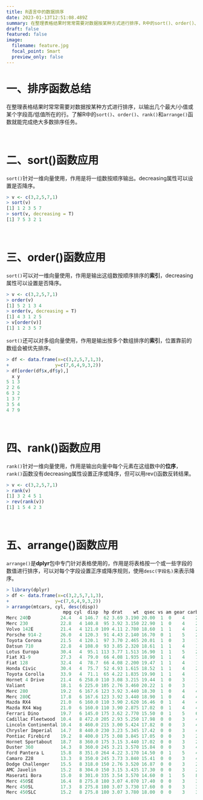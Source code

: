 ```yaml
---
title: R语言中的数据排序
date: 2023-01-13T12:51:08.489Z
summary: 在整理表格结果时常常需要对数据按某种方式进行排序，R中的sort()、order()、rank()和arrange()函数能够完成绝大多数排序任务。
draft: false
featured: false
image:
  filename: feature.jpg
  focal_point: Smart
  preview_only: false
---
```

# 一、排序函数总结

在整理表格结果时常常需要对数据按某种方式进行排序，以输出几个最大/小值或某个字段高/低值所在的行。了解R中的`sort()`、`order()`、`rank()`和`arrange()`函数就能完成绝大多数排序任务。

&nbsp;

# 二、sort()函数应用

`sort()`针对一维向量使用，作用是将一组数按顺序输出。decreasing属性可以设置是否降序。

```r
> v <- c(3,2,5,7,1)
> sort(v)
[1] 1 2 3 5 7
> sort(v, decreasing = T)
[1] 7 5 3 2 1
```

&nbsp;

# 三、order()函数应用

`sort()`可以对一维向量使用，作用是输出这组数按顺序排序的**索引**，decreasing属性可以设置是否降序。

```r
> v <- c(3,2,5,7,1)
> order(v)
[1] 5 2 1 3 4
> order(v, decreasing = T)
[1] 4 3 1 2 5
> v[order(v)]
[1] 1 2 3 5 7
```

`sort()`还可以对多组向量使用，作用是输出按多个数组排序的**索引**，位置靠前的数组会被优先排序。

```r
> df <- data.frame(x=c(3,2,5,7,1,3),
+                 y=c(7,6,4,9,3,2))
> df[order(df$x,df$y),]
  x y
5 1 3
2 2 6
6 3 2
1 3 7
3 5 4
4 7 9
```

&nbsp;

# 四、rank()函数应用

`rank()`针对一维向量使用，作用是输出向量中每个元素在这组数中的**位序**，`rank()`函数没有decreasing属性设置正序或降序，但可以用rev()函数反转结果。

```r
> v <- c(3,2,5,7,1)
> rank(v)
[1] 3 2 4 5 1
> rev(rank(v))
[1] 1 5 4 2 3
```

&nbsp;

# 五、arrange()函数应用

`arrange()`是**dplyr**包中专门针对表格使用的，作用是将表格按一个或一些字段的数值进行排序，可以对每个字段设置正序或降序规则，使用`desc(字段名)`来表示降序。

```r
> library(dplyr)
> df <- data.frame(x=c(3,2,5,7,1,3),
+                 y=c(7,6,4,9,3,2))
> arrange(mtcars, cyl, desc(disp))
                     mpg cyl  disp  hp drat    wt  qsec vs am gear carb
Merc 240D           24.4   4 146.7  62 3.69 3.190 20.00  1  0    4    2
Merc 230            22.8   4 140.8  95 3.92 3.150 22.90  1  0    4    2
Volvo 142E          21.4   4 121.0 109 4.11 2.780 18.60  1  1    4    2
Porsche 914-2       26.0   4 120.3  91 4.43 2.140 16.70  0  1    5    2
Toyota Corona       21.5   4 120.1  97 3.70 2.465 20.01  1  0    3    1
Datsun 710          22.8   4 108.0  93 3.85 2.320 18.61  1  1    4    1
Lotus Europa        30.4   4  95.1 113 3.77 1.513 16.90  1  1    5    2
Fiat X1-9           27.3   4  79.0  66 4.08 1.935 18.90  1  1    4    1
Fiat 128            32.4   4  78.7  66 4.08 2.200 19.47  1  1    4    1
Honda Civic         30.4   4  75.7  52 4.93 1.615 18.52  1  1    4    2
Toyota Corolla      33.9   4  71.1  65 4.22 1.835 19.90  1  1    4    1
Hornet 4 Drive      21.4   6 258.0 110 3.08 3.215 19.44  1  0    3    1
Valiant             18.1   6 225.0 105 2.76 3.460 20.22  1  0    3    1
Merc 280            19.2   6 167.6 123 3.92 3.440 18.30  1  0    4    4
Merc 280C           17.8   6 167.6 123 3.92 3.440 18.90  1  0    4    4
Mazda RX4           21.0   6 160.0 110 3.90 2.620 16.46  0  1    4    4
Mazda RX4 Wag       21.0   6 160.0 110 3.90 2.875 17.02  0  1    4    4
Ferrari Dino        19.7   6 145.0 175 3.62 2.770 15.50  0  1    5    6
Cadillac Fleetwood  10.4   8 472.0 205 2.93 5.250 17.98  0  0    3    4
Lincoln Continental 10.4   8 460.0 215 3.00 5.424 17.82  0  0    3    4
Chrysler Imperial   14.7   8 440.0 230 3.23 5.345 17.42  0  0    3    4
Pontiac Firebird    19.2   8 400.0 175 3.08 3.845 17.05  0  0    3    2
Hornet Sportabout   18.7   8 360.0 175 3.15 3.440 17.02  0  0    3    2
Duster 360          14.3   8 360.0 245 3.21 3.570 15.84  0  0    3    4
Ford Pantera L      15.8   8 351.0 264 4.22 3.170 14.50  0  1    5    4
Camaro Z28          13.3   8 350.0 245 3.73 3.840 15.41  0  0    3    4
Dodge Challenger    15.5   8 318.0 150 2.76 3.520 16.87  0  0    3    2
AMC Javelin         15.2   8 304.0 150 3.15 3.435 17.30  0  0    3    2
Maserati Bora       15.0   8 301.0 335 3.54 3.570 14.60  0  1    5    8
Merc 450SE          16.4   8 275.8 180 3.07 4.070 17.40  0  0    3    3
Merc 450SL          17.3   8 275.8 180 3.07 3.730 17.60  0  0    3    3
Merc 450SLC         15.2   8 275.8 180 3.07 3.780 18.00  0  0    3    3
```


